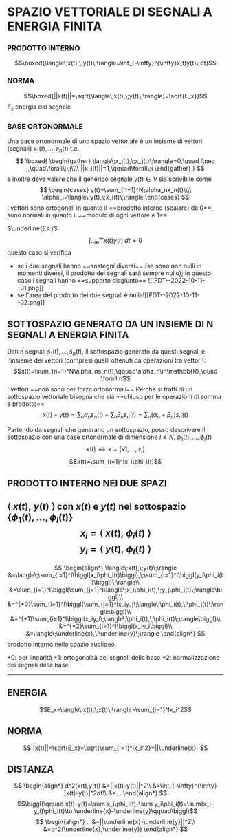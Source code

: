 # SPAZIO VETTORIALE DI SEGNALI A ENERGIA FINITA

### PRODOTTO INTERNO
$$\boxed{\langle\;x(t),\;y(t)\;\rangle=\int_{-\infty}^{\infty}x(t)y(t)\;dt}$$
### NORMA
$$\boxed{||x(t)||=\sqrt{\langle\;x(t),\;y(t)\;\rangle}=\sqrt{E_x}}$$
$E_x$ energia del segnale

### BASE ORTONORMALE
Una base ortonormale di uno spazio vettoriale è un insieme di vettori (segnali) $x_1(t),...,x_n(t)$ t.c. 
$$
\boxed{
\begin{gather}
\langle\;x_i(t),\;x_j(t)\;\rangle=0,\quad i\neq j,\quad\forall\;i,j\\\\
||x_i(t)||=1,\qquad\forall\;i
\end{gather}
}
$$ 
e inoltre deve valere che il generico segnale $y(t)\in V$ sia scrivibile come
$$
\begin{cases}
y(t)=\sum_{n=1}^N\alpha_nx_n(t)\\\\
\alpha_i=\langle\;y(t),\;x_i(t)\;\rangle
\end{cases}
$$
I vettori sono ortogonali in quanto il ==prodotto interno (scalare) da 0==, sono normali in quanto il ==modulo di ogni vettore è 1==

$\underline{Es:}$
$$\int_{-\infty}^{\infty}x(t)y(t)\;dt=0$$
questo caso si verifica
- se i due segnali hanno ==sostegni diversi== (se sono non nulli in momenti diversi, il prodotto dei segnali sarà sempre nullo); in questo caso i segnali hanno ==supporto disgiunto==
  ![[FDT--2022-10-11--01.png]]
- se l'area del prodotto dei due segnali è nulla![[FDT--2022-10-11--02.png]]

## SOTTOSPAZIO GENERATO DA UN INSIEME DI N SEGNALI A ENERGIA FINITA
Dati n segnali $s_1(t),...,s_n(t)$, il sottospazio generato da questi segnali è l'insieme dei vettori (compresi quelli ottenuti da operazioni tra vettori):
$$s(t)=\sum_{n=1}^N\alpha_ns_n(t),\qquad\alpha_n\in\mathbb{R},\quad \forall n$$
I vettori ==non sono per forza ortonormali==
Perchè si tratti di un sottospazio vettoriale bisogna che sia ==chiuso per le operazioni di somma e prodotto==
$$x(t)+y(t)=\sum_n\alpha_ns_n(t)+\sum_n\beta_ns_n(t)=\sum_n(\alpha_n+\beta_n)s_n(t)$$

Partendo da segnali che generano un sottospazio, posso descrivere il sottospazio con una base ortonormale di dimensione $I\leq N,\;\phi_1(t),...,\phi_I(t)$
$$x(t)\iff x=[x1,...,x_I]$$
$$x(t)=\sum_{i=1}^Ix_i\phi_i(t)$$

## PRODOTTO INTERNO NEI DUE SPAZI
$\langle\;x(t),\;y(t)\;\rangle$ con $x(t)$ e $y(t)$ nel sottospazio $\{\phi_1(t),...,\phi_I(t)\}$
$$x_i=\langle\;x(t),\;\phi_i(t)\;\rangle$$
$$y_i=\langle\;y(t),\;\phi_i(t)\;\rangle$$
----
$$
\begin{align*}
\langle\;x(t),\;y(t)\;\rangle
&=\langle\;\sum_{i=1}^I\biggl(x_i\phi_i(t)\biggl),\;\sum_{i=1}^I\biggl(y_i\phi_i(t)\biggl)\;\rangle\\
&=\sum_{i=1}^I\biggl(\sum_{j=1}^I\langle\;x_i\phi_i(t),\;y_j\phi_j(t)\;\rangle\biggl)\\
&=^{*0}\sum_{i=1}^I\biggl(\sum_{j=1}^Ix_iy_j\;\langle\;\phi_i(t),\;\phi_j(t)\;\rangle\biggl)\\
&=^{*1}\sum_{i=1}^I\biggl(x_iy_i\;\langle\;\phi_i(t),\;\phi_i(t)\;\rangle\biggl)\\
&=^{*2}\sum_{i=1}^I\biggl(x_iy_i\biggl)\\
&=\langle\;\underline{x},\;\underline{y}\;\rangle
\end{align*}
$$
prodotto interno nello spazio euclideo.

\*0: per linearità
\*1: ortogonalità dei segnali della base
\*2: normalizzazione dei segnali della base

----

## ENERGIA
$$E_x=\langle\;x(t),\;x(t)\;\rangle=\sum_{i=1}^Ix_i^2$$
## NORMA
$$||x(t)||=\sqrt{E_x}=\sqrt{\sum_{i=1}^Ix_i^2}=||\underline{x}||$$
## DISTANZA
$$
\begin{align*}
d^2(x(t),y(t))
&=||x(t)-y(t)||^2\\
&=\int_{-\infty}^{\infty}[x(t)-y(t)]^2dt\\
&=...
\end{align*}
$$$$\biggl(\qquad x(t)-y(t)=\sum x_i\phi_i(t)-\sum y_i\phi_i(t)=\sum(x_i-y_i)\phi_i(t)\to \underline{x}-\underline{y}\qquad\biggl)$$$$
\begin{align*}
...&=||\underline{x}-\underline{y}||^2\\
&=d^2(\underline{x},\underline{y})
\end{align*}
$$
